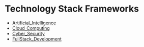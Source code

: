 # Technology Stack Frameworks

 * [Artificial_Intelligence](./Artificial_Intelligence)
 * [Cloud_Computing](./Cloud_Computing)
 * [Cyber_Security](./Cyber_Security)
 * [FullStack_Development](./FullStack_Development)
